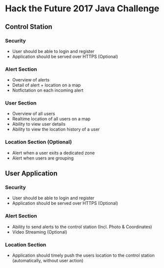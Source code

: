 # Hack the Future 2017 Java Challenge

## Control Station

### Security

- User should be able to login and register
- Application should be served over HTTPS (Optional)

### Alert Section

- Overview of alerts
- Detail of alert + location on a map
- Notfictation on each incoming alert

### User Section

- Overview of all users
- Realtime location of all users on a map
- Ability to view user details
- Ability to view the location history of a user

### Location Section (Optional)

- Alert when a user exits a dedicated zone
- Alert when users are grouping

## User Application

### Security

- User should be able to login and register
- Application should be served over HTTPS (Optional)

### Alert Section

- Ability to send alerts to the control station (Incl. Photo & Coordinates)
- Video Streaming (Optional)

### Location Section

- Application should timely push the users location to the control station (automatically, without user action)
